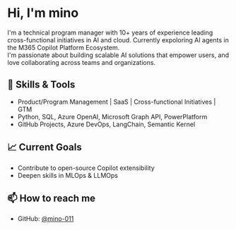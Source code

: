 # Hi, I'm mino

I'm a technical program manager with 10+ years of experience leading cross-functional initiatives in AI and cloud.
Currently expoloring AI agents in the M365 Copilot Platform Ecosystem.  
I'm passionate about building scalable AI solutions that empower users, and love collaborating across teams and organizations.

## 🔧 Skills & Tools
- Product/Program Management | SaaS | Cross-functional Initiatives | GTM
- Python, SQL, Azure OpenAI, Microsoft Graph API, PowerPlatform
- GitHub Projects, Azure DevOps, LangChain, Semantic Kernel

## 📈 Current Goals
- Contribute to open-source Copilot extensibility
- Deepen skills in MLOps & LLMOps

## 📫 How to reach me
- GitHub: [@mino-011](https://github.com/mino-011)
